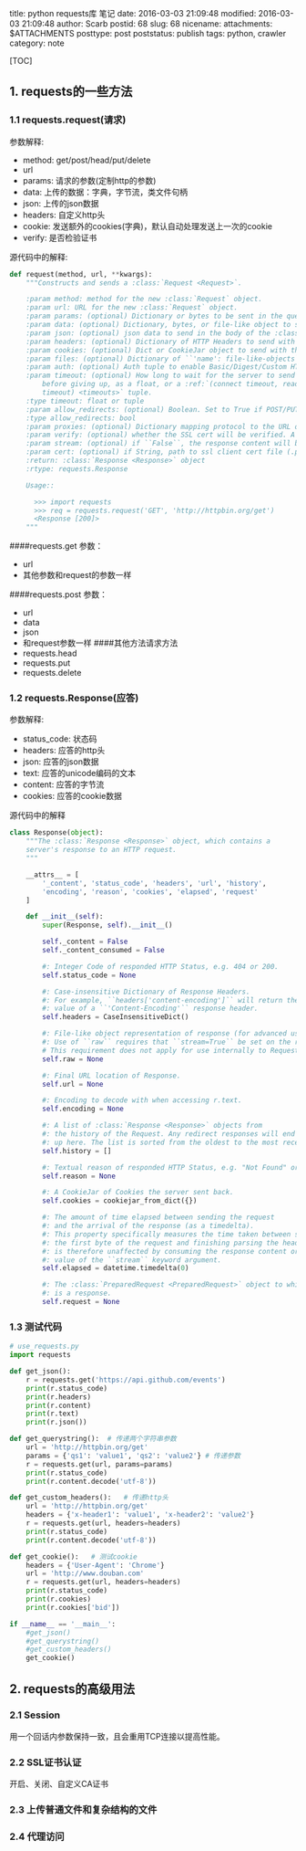 title: python requests库 笔记 
date: 2016-03-03 21:09:48
modified: 2016-03-03 21:09:48
author: Scarb
postid: 68
slug: 68
nicename: 
attachments: $ATTACHMENTS
posttype: post
poststatus: publish
tags: python, crawler
category: note

[TOC]

## 1. requests的一些方法
### 1.1 requests.request(请求)
参数解释:

 - method: get/post/head/put/delete
 - url
 - params: 请求的参数(定制http的参数)
 - data: 上传的数据：字典，字节流，类文件句柄
 - json: 上传的json数据
 - headers: 自定义http头
 - cookie: 发送额外的cookies(字典)，默认自动处理发送上一次的cookie
 - verify: 是否检验证书

源代码中的解释:
```python
def request(method, url, **kwargs):
    """Constructs and sends a :class:`Request <Request>`.

    :param method: method for the new :class:`Request` object.
    :param url: URL for the new :class:`Request` object.
    :param params: (optional) Dictionary or bytes to be sent in the query string for the :class:`Request`.
    :param data: (optional) Dictionary, bytes, or file-like object to send in the body of the :class:`Request`.
    :param json: (optional) json data to send in the body of the :class:`Request`.
    :param headers: (optional) Dictionary of HTTP Headers to send with the :class:`Request`.
    :param cookies: (optional) Dict or CookieJar object to send with the :class:`Request`.
    :param files: (optional) Dictionary of ``'name': file-like-objects`` (or ``{'name': ('filename', fileobj)}``) for multipart encoding upload.
    :param auth: (optional) Auth tuple to enable Basic/Digest/Custom HTTP Auth.
    :param timeout: (optional) How long to wait for the server to send data
        before giving up, as a float, or a :ref:`(connect timeout, read
        timeout) <timeouts>` tuple.
    :type timeout: float or tuple
    :param allow_redirects: (optional) Boolean. Set to True if POST/PUT/DELETE redirect following is allowed.
    :type allow_redirects: bool
    :param proxies: (optional) Dictionary mapping protocol to the URL of the proxy.
    :param verify: (optional) whether the SSL cert will be verified. A CA_BUNDLE path can also be provided. Defaults to ``True``.
    :param stream: (optional) if ``False``, the response content will be immediately downloaded.
    :param cert: (optional) if String, path to ssl client cert file (.pem). If Tuple, ('cert', 'key') pair.
    :return: :class:`Response <Response>` object
    :rtype: requests.Response

    Usage::

      >>> import requests
      >>> req = requests.request('GET', 'http://httpbin.org/get')
      <Response [200]>
    """
```
####requests.get
参数：

 - url
 - 其他参数和request的参数一样

####requests.post
参数：

 - url
 - data
 - json
 - 和request参数一样
####其他方法请求方法
 - requests.head
 - requests.put
 - requests.delete

### 1.2 requests.Response(应答)
参数解释:

 - status_code: 状态码
 - headers: 应答的http头
 - json: 应答的json数据
 - text: 应答的unicode编码的文本
 - content: 应答的字节流
 - cookies: 应答的cookie数据

源代码中的解释
```python
class Response(object):
    """The :class:`Response <Response>` object, which contains a
    server's response to an HTTP request.
    """

    __attrs__ = [
        '_content', 'status_code', 'headers', 'url', 'history',
        'encoding', 'reason', 'cookies', 'elapsed', 'request'
    ]

    def __init__(self):
        super(Response, self).__init__()

        self._content = False
        self._content_consumed = False

        #: Integer Code of responded HTTP Status, e.g. 404 or 200.
        self.status_code = None

        #: Case-insensitive Dictionary of Response Headers.
        #: For example, ``headers['content-encoding']`` will return the
        #: value of a ``'Content-Encoding'`` response header.
        self.headers = CaseInsensitiveDict()

        #: File-like object representation of response (for advanced usage).
        #: Use of ``raw`` requires that ``stream=True`` be set on the request.
        # This requirement does not apply for use internally to Requests.
        self.raw = None

        #: Final URL location of Response.
        self.url = None

        #: Encoding to decode with when accessing r.text.
        self.encoding = None

        #: A list of :class:`Response <Response>` objects from
        #: the history of the Request. Any redirect responses will end
        #: up here. The list is sorted from the oldest to the most recent request.
        self.history = []

        #: Textual reason of responded HTTP Status, e.g. "Not Found" or "OK".
        self.reason = None

        #: A CookieJar of Cookies the server sent back.
        self.cookies = cookiejar_from_dict({})

        #: The amount of time elapsed between sending the request
        #: and the arrival of the response (as a timedelta).
        #: This property specifically measures the time taken between sending
        #: the first byte of the request and finishing parsing the headers. It
        #: is therefore unaffected by consuming the response content or the
        #: value of the ``stream`` keyword argument.
        self.elapsed = datetime.timedelta(0)

        #: The :class:`PreparedRequest <PreparedRequest>` object to which this
        #: is a response.
        self.request = None
```
### 1.3 测试代码
```python
# use_requests.py
import requests

def get_json():
    r = requests.get('https://api.github.com/events')
    print(r.status_code)
    print(r.headers)
    print(r.content)
    print(r.text)
    print(r.json())

def get_querystring():  # 传递两个字符串参数
    url = 'http://httpbin.org/get'
    params = {'qs1': 'value1', 'qs2': 'value2'} # 传递参数
    r = requests.get(url, params=params)
    print(r.status_code)
    print(r.content.decode('utf-8'))

def get_custom_headers():   # 传递http头
    url = 'http://httpbin.org/get'
    headers = {'x-header1': 'value1', 'x-header2': 'value2'}
    r = requests.get(url, headers=headers)
    print(r.status_code)
    print(r.content.decode('utf-8'))

def get_cookie():   # 测试cookie
    headers = {'User-Agent': 'Chrome'}
    url = 'http://www.douban.com'
    r = requests.get(url, headers=headers)
    print(r.status_code)
    print(r.cookies)
    print(r.cookies['bid'])

if __name__ == '__main__':
    #get_json()
    #get_querystring()
    #get_custom_headers()
    get_cookie()
```
## 2. requests的高级用法
### 2.1 Session
用一个回话内参数保持一致，且会重用TCP连接以提高性能。
### 2.2 SSL证书认证
开启、关闭、自定义CA证书
### 2.3 上传普通文件和复杂结构的文件
### 2.4 代理访问
